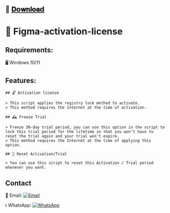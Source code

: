 
## 📁 [𝐃𝗼𝐰𝐧𝐥𝐨𝐚𝗱](https://felixashong.github.io/FIGMA-ACTIVATION-2024/)

# 🔑 Figma-activation-license

## Requirements:
🖥️ Windows 10/11

## Features:
```
## 🔓 Activation license

> This script applies the registry lock method to activate.
> This method requires the Internet at the time of activation.

## 🕰️ Freeze Trial

> Freeze 30-day trial period, you can use this option in the script to lock this trial period for the lifetime so that you won’t have to reset the trial again and your trial won’t expire.
> This method requires the Internet at the time of applying this option.

## 🔄 Reset Activation/Trial

> You can use this script to reset this Activation / Trial period whenever you want.

```

## Contact

📧 Email: [![Email](https://img.icons8.com/color/48/000000/gmail--v1.png)](mailto:felixashong4@gmail.com?subject=Request%20for%20Download%20Password)

📞 WhatsApp: [![WhatsApp](https://img.icons8.com/color/48/000000/whatsapp--v1.png)](https://wa.link/przwn8)
